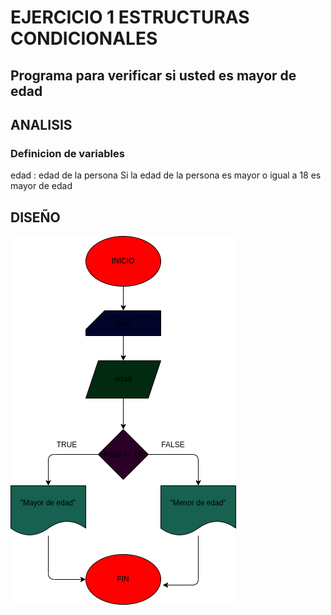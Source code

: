 # EJERCICIO 1 ESTRUCTURAS CONDICIONALES

## Programa  para verificar si usted es mayor de edad

## ANALISIS

### Definicion de variables

edad : edad de la persona
Si la edad de la persona es mayor o igual a 18 es mayor de edad

## DISEÑO

![Diagrama de flujo](diagrama.png 'Diagrama de flujo')